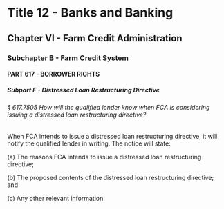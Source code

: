 
# Title 12 - Banks and Banking
## Chapter VI - Farm Credit Administration
### Subchapter B - Farm Credit System
#### PART 617 - BORROWER RIGHTS
##### Subpart F - Distressed Loan Restructuring Directive
###### § 617.7505 How will the qualified lender know when FCA is considering issuing a distressed loan restructuring directive?

When FCA intends to issue a distressed loan restructuring directive, it will notify the qualified lender in writing. The notice will state:

(a) The reasons FCA intends to issue a distressed loan restructuring directive;

(b) The proposed contents of the distressed loan restructuring directive; and

(c) Any other relevant information.
